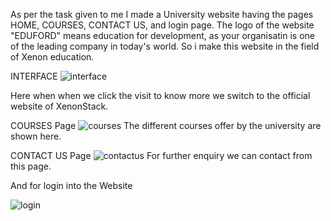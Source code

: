 As per the task given to me I made a University website having the pages HOME, COURSES, CONTACT US, and login page.
The logo of the website "EDUFORD" means education for development, as your organisatin is one of the leading company in today's world. So i make this website in the field of Xenon education.

INTERFACE
![interface](https://user-images.githubusercontent.com/85550997/211588379-7f0e40c8-631f-47be-8f19-9ea19e31e18f.png)

Here when when we click the visit to know more we switch to the official website of XenonStack.

COURSES Page
![courses](https://user-images.githubusercontent.com/85550997/211587597-f4e8adb9-7cc5-4a0a-9a9f-42f6bd9d8ea6.png)
The different courses offer by the university are shown here.

CONTACT US Page
![contactus](https://user-images.githubusercontent.com/85550997/211587923-27556e9a-99ce-4269-8d2d-4bfd324ad7a3.png)
For further enquiry we can contact from this page.

And for login into the Website 

![login](https://user-images.githubusercontent.com/85550997/211588903-b9270aeb-d896-49a2-b521-cef0deb55d7d.png)

